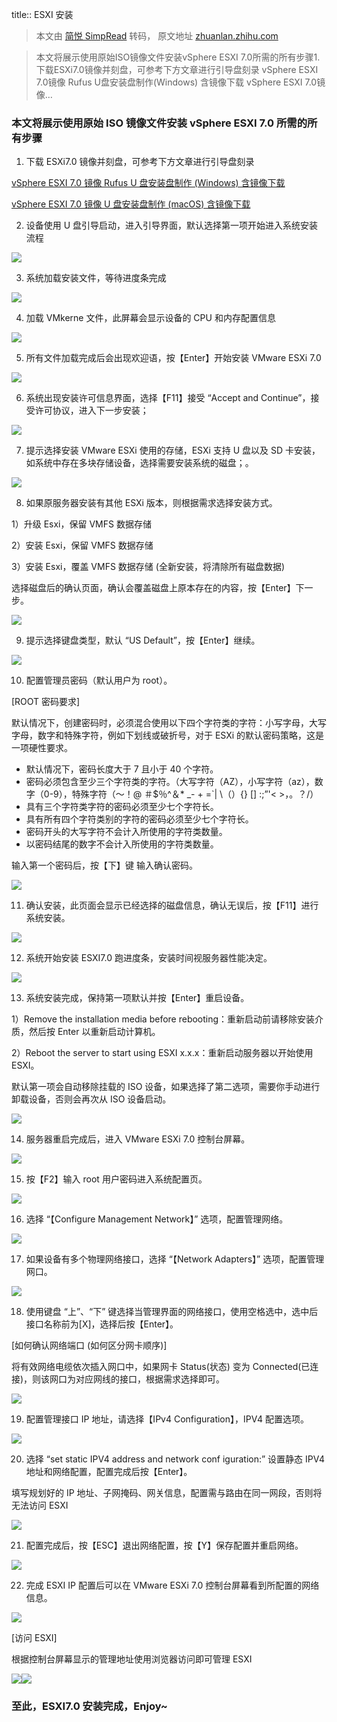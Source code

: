 title:: ESXI 安装
> 本文由 [简悦 SimpRead](http://ksria.com/simpread/) 转码， 原文地址 [zhuanlan.zhihu.com](https://zhuanlan.zhihu.com/p/166568514)

> 本文将展示使用原始ISO镜像文件安装vSphere ESXI 7.0所需的所有步骤1.下载ESXi7.0镜像并刻盘，可参考下方文章进行引导盘刻录 vSphere ESXI 7.0镜像 Rufus U盘安装盘制作(Windows) 含镜像下载 vSphere ESXI 7.0镜像…

### 本文将展示使用原始 ISO 镜像文件安装 vSphere ESXI 7.0 所需的所有步骤

1. 下载 ESXi7.0 镜像并刻盘，可参考下方文章进行引导盘刻录

[vSphere ESXI 7.0 镜像 Rufus U 盘安装盘制作 (Windows) 含镜像下载](https://link.zhihu.com/?target=https%3A//blog.qiaohewei.cc/2020/07/29/esxi7_install_disk/)

[vSphere ESXI 7.0 镜像 U 盘安装盘制作 (macOS) 含镜像下载](https://link.zhihu.com/?target=https%3A//blog.qiaohewei.cc/2020/07/30/esxi7_install_disk_macos/)

2. 设备使用 U 盘引导启动，进入引导界面，默认选择第一项开始进入系统安装流程

![](https://pic3.zhimg.com/v2-47817c11341917587372ee59fdc9bc6e_r.jpg)

3. 系统加载安装文件，等待进度条完成

![](https://pic4.zhimg.com/v2-05a145e00e86f3b7e069917cf0dd665f_r.jpg)

4. 加载 VMkerne 文件，此屏幕会显示设备的 CPU 和内存配置信息

![](https://pic1.zhimg.com/v2-5f3a6cc745f56f790774228dfd3f223c_r.jpg)

5. 所有文件加载完成后会出现欢迎语，按【Enter】开始安装 VMware ESXi 7.0

![](https://pic3.zhimg.com/v2-338b400c3518de91307c92a142a88a76_r.jpg)

6. 系统出现安装许可信息界面，选择【F11】接受 “Accept and Continue”，接受许可协议，进入下一步安装；

![](https://pic4.zhimg.com/v2-bd54fec52da7427fdf61028c469da247_r.jpg)

7. 提示选择安装 VMware ESXi 使用的存储，ESXi 支持 U 盘以及 SD 卡安装，如系统中存在多块存储设备，选择需要安装系统的磁盘；。

![](https://pic4.zhimg.com/v2-2378200e26bca8434e17033e913297f3_r.jpg)

8. 如果原服务器安装有其他 ESXi 版本，则根据需求选择安装方式。

1）升级 Esxi，保留 VMFS 数据存储

2）安装 Esxi，保留 VMFS 数据存储

3）安装 Esxi，覆盖 VMFS 数据存储 (全新安装，将清除所有磁盘数据)

选择磁盘后的确认页面，确认会覆盖磁盘上原本存在的内容，按【Enter】下一步。

![](https://pic3.zhimg.com/v2-51c1336975d8ca364fc2304653a5f55a_r.jpg)

9. 提示选择键盘类型，默认 “US Default”，按【Enter】继续。

![](https://pic4.zhimg.com/v2-f735bf95cb19fbd8c01394cb1f8467bb_r.jpg)

10. 配置管理员密码（默认用户为 root）。

[ROOT 密码要求]

默认情况下，创建密码时，必须混合使用以下四个字符类的字符：小写字母，大写字母，数字和特殊字符，例如下划线或破折号，对于 ESXi 的默认密码策略，这是一项硬性要求。

*   默认情况下，密码长度大于 7 且小于 40 个字符。
*   密码必须包含至少三个字符类的字符。（大写字符（AZ），小写字符（az），数字（0-9），特殊字符（〜！@ ＃$％^＆* _- + =`| \（）{} [] :;”'< >，。？/）
*   具有三个字符类字符的密码必须至少七个字符长。
*   具有所有四个字符类别的字符的密码必须至少七个字符长。
*   密码开头的大写字符不会计入所使用的字符类数量。
*   以密码结尾的数字不会计入所使用的字符类数量。

输入第一个密码后，按【下】键 输入确认密码。

![](https://pic4.zhimg.com/v2-ae4f00163a22968562ee11cac4df5bcf_r.jpg)

11. 确认安装，此页面会显示已经选择的磁盘信息，确认无误后，按【F11】进行系统安装。

![](https://pic2.zhimg.com/v2-971444508c77a9ddf3cdf0bc4924afc9_r.jpg)

12. 系统开始安装 ESXI7.0 跑进度条，安装时间视服务器性能决定。

![](https://pic3.zhimg.com/v2-0d275f6c758ba31afc3542d7e504be56_r.jpg)

13. 系统安装完成，保持第一项默认并按【Enter】重启设备。

1）Remove the installation media before rebooting：重新启动前请移除安装介质，然后按 Enter 以重新启动计算机。

2）Reboot the server to start using ESXI x.x.x：重新启动服务器以开始使用 ESXI。

默认第一项会自动移除挂载的 ISO 设备，如果选择了第二选项，需要你手动进行卸载设备，否则会再次从 ISO 设备启动。

![](https://pic2.zhimg.com/v2-cf8a95a7ec596d66be43f9edbc9704c1_r.jpg)

14. 服务器重启完成后，进入 VMware ESXi 7.0 控制台屏幕。

![](https://pic3.zhimg.com/v2-79ada8d8820fb372876729dc75e296be_r.jpg)

15. 按【F2】输入 root 用户密码进入系统配置页。

![](https://pic4.zhimg.com/v2-e49ab022e58243979bd29f21e3ffc5bb_r.jpg)

16. 选择 “【Configure Management Network】” 选项，配置管理网络。

![](https://pic2.zhimg.com/v2-788cfc7c6c002004820096d5d2147b35_r.jpg)

17. 如果设备有多个物理网络接口，选择 “【Network Adapters】” 选项，配置管理网口。

![](https://pic3.zhimg.com/v2-f77b6fa95af43aebbc6c53a78848b95e_r.jpg)

18. 使用键盘 “上”、“下” 键选择当管理界面的网络接口，使用空格选中，选中后接口名称前为[X]，选择后按【Enter】。

[如何确认网络端口 (如何区分网卡顺序)]

将有效网络电缆依次插入网口中，如果网卡 Status(状态) 变为 Connected(已连接)，则该网口为对应网线的接口，根据需求选择即可。

![](https://pic1.zhimg.com/v2-72e4fc60f18de29d8b576805b2fa062c_r.jpg)

19. 配置管理接口 IP 地址，请选择【IPv4 Configuration】，IPV4 配置选项。

![](https://pic2.zhimg.com/v2-236be4c09da9db6d0a5bd4c0bc2c3ae5_r.jpg)

20. 选择 “set static IPV4 address and network conf iguration:” 设置静态 IPV4 地址和网络配置，配置完成后按【Enter】。

填写规划好的 IP 地址、子网掩码、网关信息，配置需与路由在同一网段，否则将无法访问 ESXI

![](https://pic4.zhimg.com/v2-219d12997c7062a948685759aca31b7b_r.jpg)

21. 配置完成后，按【ESC】退出网络配置，按【Y】保存配置并重启网络。

![](https://pic4.zhimg.com/v2-bdb78b3421753fca5b80b7455e4800e7_r.jpg)

22. 完成 ESXI IP 配置后可以在 VMware ESXi 7.0 控制台屏幕看到所配置的网络信息。

![](https://pic2.zhimg.com/v2-b4112310f09cec5c25f637eb95778251_r.jpg)

[访问 ESXI]

根据控制台屏幕显示的管理地址使用浏览器访问即可管理 ESXI

![](https://pic1.zhimg.com/v2-a5abdf5c83d52070d855aee0f1606d60_r.jpg)![](https://pic3.zhimg.com/v2-b1965bf5b6dcfc3686ba61c7b0194f8e_r.jpg)
### 至此，ESXI7.0 安装完成，Enjoy~